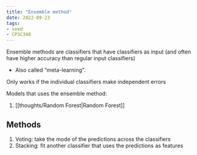 ```yaml
---
title: "Ensemble method"
date: 2022-09-23
tags:
- seed
- CPSC340
---
```


Ensemble methods are classifiers that have classifiers as input (and often have higher accuracy than regular input classifiers)
- Also called “meta-learning”.

Only works if the individual classifiers make independent errors

Models that uses the ensemble method:
1. [[thoughts/Random Forest|Random Forest]]

## Methods
1. Voting: take the mode of the predictions across the classifiers
2. Stacking: fit another classifier that uses the predictions as features